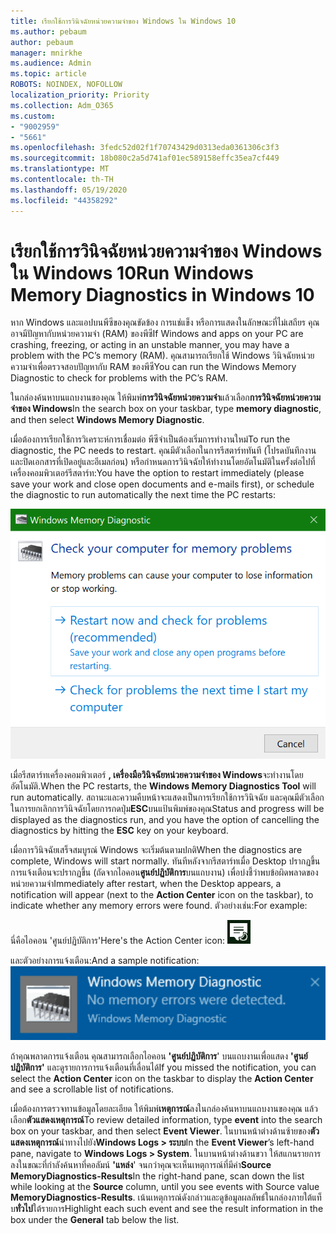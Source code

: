 ```yaml
---
title: เรียกใช้การวินิจฉัยหน่วยความจําของ Windows ใน Windows 10
ms.author: pebaum
author: pebaum
manager: mnirkhe
ms.audience: Admin
ms.topic: article
ROBOTS: NOINDEX, NOFOLLOW
localization_priority: Priority
ms.collection: Adm_O365
ms.custom:
- "9002959"
- "5661"
ms.openlocfilehash: 3fedc52d02f1f70743429d0313eda0361306c3f3
ms.sourcegitcommit: 18b080c2a5d741af01ec589158effc35ea7cf449
ms.translationtype: MT
ms.contentlocale: th-TH
ms.lasthandoff: 05/19/2020
ms.locfileid: "44358292"
---
```

# <a name="run-windows-memory-diagnostics-in-windows-10"></a><span data-ttu-id="5f65c-102">เรียกใช้การวินิจฉัยหน่วยความจําของ Windows ใน Windows 10</span><span class="sxs-lookup"><span data-stu-id="5f65c-102">Run Windows Memory Diagnostics in Windows 10</span></span>

<span data-ttu-id="5f65c-103">หาก Windows และแอปบนพีซีของคุณขัดข้อง การแช่แข็ง หรือการแสดงในลักษณะที่ไม่เสถียร คุณอาจมีปัญหากับหน่วยความจํา (RAM) ของพีซี</span><span class="sxs-lookup"><span data-stu-id="5f65c-103">If Windows and apps on your PC are crashing, freezing, or acting in an unstable manner, you may have a problem with the PC’s memory (RAM).</span></span> <span data-ttu-id="5f65c-104">คุณสามารถเรียกใช้ Windows วินิจฉัยหน่วยความจําเพื่อตรวจสอบปัญหากับ RAM ของพีซี</span><span class="sxs-lookup"><span data-stu-id="5f65c-104">You can run the Windows Memory Diagnostic to check for problems with the PC’s RAM.</span></span>

<span data-ttu-id="5f65c-105">ในกล่องค้นหาบนแถบงานของคุณ ให้พิมพ์**การวินิจฉัยหน่วยความจํา**แล้วเลือก**การวินิจฉัยหน่วยความจําของ Windows**</span><span class="sxs-lookup"><span data-stu-id="5f65c-105">In the search box on your taskbar, type **memory diagnostic**, and then select **Windows Memory Diagnostic**.</span></span> 

<span data-ttu-id="5f65c-106">เมื่อต้องการเรียกใช้การวิเคราะห์การเชื่อมต่อ พีซีจําเป็นต้องเริ่มการทํางานใหม่</span><span class="sxs-lookup"><span data-stu-id="5f65c-106">To run the diagnostic, the PC needs to restart.</span></span> <span data-ttu-id="5f65c-107">คุณมีตัวเลือกในการรีสตาร์ททันที (โปรดบันทึกงานและปิดเอกสารที่เปิดอยู่และอีเมลก่อน) หรือกําหนดการวินิจฉัยให้ทํางานโดยอัตโนมัติในครั้งต่อไปที่เครื่องคอมพิวเตอร์รีสตาร์ท:</span><span class="sxs-lookup"><span data-stu-id="5f65c-107">You have the option to restart immediately (please save your work and close open documents and e-mails first), or schedule the diagnostic to run automatically the next time the PC restarts:</span></span>

![การวินิจฉัยหน่วยความจําของ Windows](media/windows-memory-diagnostic.png)

<span data-ttu-id="5f65c-109">เมื่อรีสตาร์ทเครื่องคอมพิวเตอร์ **, เครื่องมือวินิจฉัยหน่วยความจําของ Windows**จะทํางานโดยอัตโนมัติ.</span><span class="sxs-lookup"><span data-stu-id="5f65c-109">When the PC restarts, the **Windows Memory Diagnostics Tool** will run automatically.</span></span> <span data-ttu-id="5f65c-110">สถานะและความคืบหน้าจะแสดงเป็นการเรียกใช้การวินิจฉัย และคุณมีตัวเลือกในการยกเลิกการวินิจฉัยโดยการกดปุ่ม**ESC**บนแป้นพิมพ์ของคุณ</span><span class="sxs-lookup"><span data-stu-id="5f65c-110">Status and progress will be displayed as the diagnostics run, and you have the option of cancelling the diagnostics by hitting the **ESC** key on your keyboard.</span></span>

<span data-ttu-id="5f65c-111">เมื่อการวินิจฉัยเสร็จสมบูรณ์ Windows จะเริ่มต้นตามปกติ</span><span class="sxs-lookup"><span data-stu-id="5f65c-111">When the diagnostics are complete, Windows will start normally.</span></span>
<span data-ttu-id="5f65c-112">ทันทีหลังจากรีสตาร์ทเมื่อ Desktop ปรากฏขึ้นการแจ้งเตือนจะปรากฏขึ้น (ถัดจากไอคอน**ศูนย์ปฏิบัติการ**บนแถบงาน) เพื่อบ่งชี้ว่าพบข้อผิดพลาดของหน่วยความจํา</span><span class="sxs-lookup"><span data-stu-id="5f65c-112">Immediately after restart, when the Desktop appears, a notification will appear (next to the **Action Center** icon on the taskbar), to indicate whether any memory errors were found.</span></span> <span data-ttu-id="5f65c-113">ตัวอย่างเช่น:</span><span class="sxs-lookup"><span data-stu-id="5f65c-113">For example:</span></span>

<span data-ttu-id="5f65c-114">นี่คือไอคอน 'ศูนย์ปฏิบัติการ'</span><span class="sxs-lookup"><span data-stu-id="5f65c-114">Here's the Action Center icon:</span></span> ![ไอคอนศูนย์ปฏิบัติการ](media/action-center-icon.png) 

<span data-ttu-id="5f65c-116">และตัวอย่างการแจ้งเตือน:</span><span class="sxs-lookup"><span data-stu-id="5f65c-116">And a sample notification:</span></span> ![ไม่มีข้อผิดพลาดหน่วยความจํา](media/no-memory-errors.png)

<span data-ttu-id="5f65c-118">ถ้าคุณพลาดการแจ้งเตือน คุณสามารถเลือกไอคอน **'ศูนย์ปฏิบัติการ**' บนแถบงานเพื่อแสดง **'ศูนย์ปฏิบัติการ'** และดูรายการการแจ้งเตือนที่เลื่อนได้</span><span class="sxs-lookup"><span data-stu-id="5f65c-118">If you missed the notification, you can select the **Action Center** icon  on the taskbar to display the **Action Center** and see a scrollable list of notifications.</span></span>

<span data-ttu-id="5f65c-119">เมื่อต้องการตรวจทานข้อมูลโดยละเอียด ให้พิมพ์**เหตุการณ์**ลงในกล่องค้นหาบนแถบงานของคุณ แล้วเลือก**ตัวแสดงเหตุการณ์**</span><span class="sxs-lookup"><span data-stu-id="5f65c-119">To review detailed information, type **event** into the search box on your taskbar, and then select **Event Viewer**.</span></span> <span data-ttu-id="5f65c-120">ในบานหน้าต่างด้านซ้ายของ**ตัวแสดงเหตุการณ์**นําทางไปยัง**Windows Logs > ระบบ**</span><span class="sxs-lookup"><span data-stu-id="5f65c-120">In the **Event Viewer**’s left-hand pane, navigate to **Windows Logs > System**.</span></span> <span data-ttu-id="5f65c-121">ในบานหน้าต่างด้านขวา ให้สแกนรายการลงในขณะที่กําลังค้นหาที่คอลัมน์ **'แหล่ง**' จนกว่าคุณจะเห็นเหตุการณ์ที่มีค่า**Source MemoryDiagnostics-Results**</span><span class="sxs-lookup"><span data-stu-id="5f65c-121">In the right-hand pane, scan down the list while looking at the **Source** column, until you see events with Source value **MemoryDiagnostics-Results**.</span></span> <span data-ttu-id="5f65c-122">เน้นเหตุการณ์ดังกล่าวและดูข้อมูลผลลัพธ์ในกล่องภายใต้แท็บ**ทั่วไป**ใต้รายการ</span><span class="sxs-lookup"><span data-stu-id="5f65c-122">Highlight each such event and see the result information in the box under the **General** tab below the list.</span></span>

